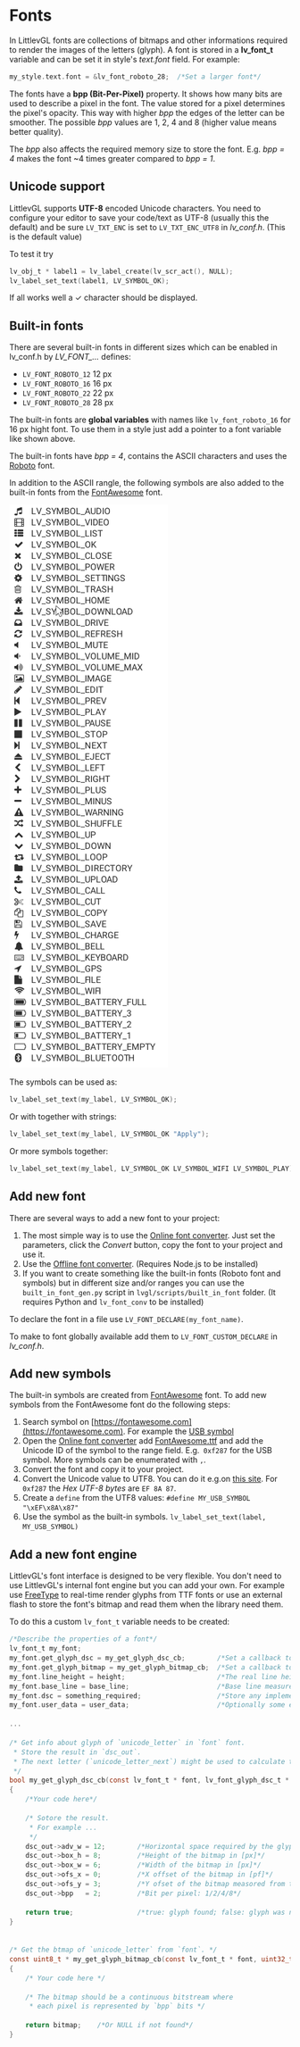 # Fonts

In LittlevGL fonts are collections of bitmaps and other informations required to render the images of the letters (glyph). A font is stored in a **lv_font_t** variable and can be set it in style's *text.font* field. For example:
```c
my_style.text.font = &lv_font_roboto_28;  /*Set a larger font*/
```

The fonts have a **bpp (Bit-Per-Pixel)** property. It shows how many bits are used to describe a pixel in the font. The value stored for a pixel determines the pixel's opacity. 
This way with higher *bpp* the edges of the letter can be smoother. The possible *bpp* values are 1, 2, 4 and 8 (higher value means better quality). 

The *bpp* also affects the required memory size to store the font. E.g. *bpp = 4* makes the font ~4 times greater compared to *bpp = 1*.  

## Unicode support

LittlevGL supports **UTF-8** encoded Unicode characters. 
You need to configure your editor to save your code/text as UTF-8 (usually this the default) and be sure `LV_TXT_ENC` is set to `LV_TXT_ENC_UTF8` in *lv_conf.h*. (This is the default value)

To test it try
```c
lv_obj_t * label1 = lv_label_create(lv_scr_act(), NULL);
lv_label_set_text(label1, LV_SYMBOL_OK);
```

If all works well a ✓ character should be displayed. 

## Built-in fonts

There are several built-in fonts in different sizes which can be enabled in lv_conf.h by *LV_FONT_...* defines: 
- `LV_FONT_ROBOTO_12` 12 px
- `LV_FONT_ROBOTO_16` 16 px
- `LV_FONT_ROBOTO_22` 22 px
- `LV_FONT_ROBOTO_28` 28 px

The built-in fonts are **global variables** with names like `lv_font_roboto_16` for 16 px hight font. To use them in a style just add a pointer to a font variable like shown above.

The built-in fonts have *bpp = 4*, contains the ASCII characters and uses the [Roboto](https://fonts.google.com/specimen/Roboto) font.

In addition to the ASCII rangle, the following symbols are also added to the built-in fonts from the [FontAwesome](https://fontawesome.com/) font.

![](/examples/misc/symbols.png "Built-in Symbols in LittlevGL")

The symbols can be used as:
```c
lv_label_set_text(my_label, LV_SYMBOL_OK);
```

Or with together with strings:
```c
lv_label_set_text(my_label, LV_SYMBOL_OK "Apply");
```

Or more symbols together:
```c
lv_label_set_text(my_label, LV_SYMBOL_OK LV_SYMBOL_WIFI LV_SYMBOL_PLAY);
```

## Add new font

There are several ways to add a new font to your project:
1. The most simple way is to use the [Online font converter](hhttps://littlevgl.com/font_conv_new). Just set the parameters, click the *Convert* button, copy the font to your project and use it.
2. Use the [Offline font converter](https://github.com/littlevgl/lv_font_conv). (Requires Node.js to be installed)
3. If you want to create something like the built-in fonts (Roboto font and symbols) but in different size and/or ranges you can use the `built_in_font_gen.py` script in `lvgl/scripts/built_in_font` folder. 
(It requires Python and `lv_font_conv` to be installed) 

To declare the font in a file use `LV_FONT_DECLARE(my_font_name)`.

To make to font globally available add them to `LV_FONT_CUSTOM_DECLARE` in *lv_conf.h*.

## Add new symbols
The built-in symbols are created from [FontAwesome](https://fontawesome.com/) font. To add new symbols from the FontAwesome font do the following steps:
1. Search symbol on [https://fontawesome.com](https://fontawesome.com). For example the [USB symbol](https://fontawesome.com)
2. Open the [Online font converter](https://littlevgl.com/font_conv_new) add [FontAwesome.ttf](https://littlevgl.com/tools/FontAwesome.ttf) and add the Unicode ID of the symbol to the range field. E.g.` 0xf287` for the USB symbol.
More symbols can be enumerated with `,`.
3. Convert the font and copy it to your project.
4. Convert the Unicode value to UTF8. You can do it e.g.on [this site](http://www.ltg.ed.ac.uk/~richard/utf-8.cgi?input=f287&mode=hex). For `0xf287` the *Hex UTF-8 bytes* are `EF 8A 87`. 
5. Create a `define` from the UTF8 values: `#define MY_USB_SYMBOL "\xEF\x8A\x87"`
6. Use the symbol as the built-in symbols. `lv_label_set_text(label, MY_USB_SYMBOL)`

## Add a new font engine

LittlevGL's font interface is designed to be very flexible. 
You don't need to use LittlevGL's internal font engine but you can add your own. 
For example use [FreeType](https://www.freetype.org/) to real-time render glyphs from TTF fonts or use an external flash to store the font's bitmap and read them when the library need them.

To do this a custom `lv_font_t` variable needs to be created:
```c
/*Describe the properties of a font*/
lv_font_t my_font;
my_font.get_glyph_dsc = my_get_glyph_dsc_cb;        /*Set a callback to get info about gylphs*/
my_font.get_glyph_bitmap = my_get_glyph_bitmap_cb;  /*Set a callback to get bitmap of a glyp*/
my_font.line_height = height;                       /*The real line height where any text fits*/
my_font.base_line = base_line;                      /*Base line measured from the top of line_height*/
my_font.dsc = something_required;                   /*Store any implementation specific data here*/
my_font.user_data = user_data;                      /*Optionally some extra user data*/

...

/* Get info about glyph of `unicode_letter` in `font` font. 
 * Store the result in `dsc_out`.
 * The next letter (`unicode_letter_next`) might be used to calculate the width required by this glyph (kerning)
 */
bool my_get_glyph_dsc_cb(const lv_font_t * font, lv_font_glyph_dsc_t * dsc_out, uint32_t unicode_letter, uint32_t unicode_letter_next)
{
    /*Your code here*/
  
    /* Sotore the result.
     * For example ... 
     */
    dsc_out->adv_w = 12;        /*Horizontal space required by the glyph in [px]*/
    dsc_out->box_h = 8;         /*Height of the bitmap in [px]*/
    dsc_out->box_w = 6;         /*Width of the bitmap in [px]*/
    dsc_out->ofs_x = 0;         /*X offset of the bitmap in [pf]*/
    dsc_out->ofs_y = 3;         /*Y ofset of the bitmap measored from the as line*/
    dsc_out->bpp   = 2;         /*Bit per pixel: 1/2/4/8*/
    
    return true;                /*true: glyph found; false: glyph was not found*/
}


/* Get the btmap of `unicode_letter` from `font`. */
const uint8_t * my_get_glyph_bitmap_cb(const lv_font_t * font, uint32_t unicode_letter)
{
    /* Your code here */
    
    /* The bitmap should be a continuous bitstream where 
     * each pixel is represented by `bpp` bits */ 
    
    return bitmap;    /*Or NULL if not found*/
}
```
 



